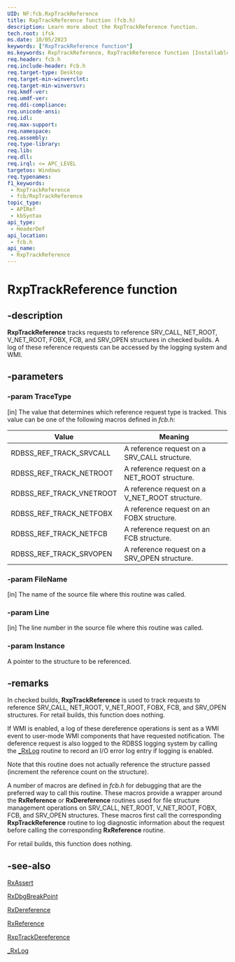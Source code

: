 ```yaml
---
UID: NF:fcb.RxpTrackReference
title: RxpTrackReference function (fcb.h)
description: Learn more about the RxpTrackReference function.
tech.root: ifsk
ms.date: 10/05/2023
keywords: ["RxpTrackReference function"]
ms.keywords: RxpTrackReference, RxpTrackReference function [Installable File System Drivers], fcb/RxpTrackReference, ifsk.rxptrackreference, rxref_12b9266b-6cd9-4011-b764-b62376e0a5fb.xml
req.header: fcb.h
req.include-header: Fcb.h
req.target-type: Desktop
req.target-min-winverclnt: 
req.target-min-winversvr: 
req.kmdf-ver: 
req.umdf-ver: 
req.ddi-compliance: 
req.unicode-ansi: 
req.idl: 
req.max-support: 
req.namespace: 
req.assembly: 
req.type-library: 
req.lib: 
req.dll: 
req.irql: <= APC_LEVEL
targetos: Windows
req.typenames: 
f1_keywords:
 - RxpTrackReference
 - fcb/RxpTrackReference
topic_type:
 - APIRef
 - kbSyntax
api_type:
 - HeaderDef
api_location:
 - fcb.h
api_name:
 - RxpTrackReference
---
```


# RxpTrackReference function

## -description

**RxpTrackReference** tracks requests to reference SRV_CALL, NET_ROOT, V_NET_ROOT, FOBX, FCB, and SRV_OPEN structures in checked builds. A log of these reference requests can be accessed by the logging system and WMI.

## -parameters

### -param TraceType

[in] The value that determines which reference request type is tracked. This value can be one of the following macros defined in *fcb.h*:

| Value | Meaning |
| ----- | ------- |
| RDBSS_REF_TRACK_SRVCALL  | A reference request on a SRV_CALL structure. |
| RDBSS_REF_TRACK_NETROOT  | A reference request on a NET_ROOT structure. |
| RDBSS_REF_TRACK_VNETROOT | A reference request on a V_NET_ROOT structure. |
| RDBSS_REF_TRACK_NETFOBX  | A reference request on an FOBX structure. |
| RDBSS_REF_TRACK_NETFCB   | A reference request on an FCB structure. |
| RDBSS_REF_TRACK_SRVOPEN  | A reference request on a SRV_OPEN structure. |

### -param FileName

[in] The name of the source file where this routine was called.

### -param Line

[in] The line number in the source file where this routine was called.

### -param Instance

A pointer to the structure to be referenced.

## -remarks

In checked builds, **RxpTrackReference** is used to track requests to reference SRV_CALL, NET_ROOT, V_NET_ROOT, FOBX, FCB, and SRV_OPEN structures. For retail builds, this function does nothing.

If WMI is enabled, a log of these dereference operations is sent as a WMI event to user-mode WMI components that have requested notification. The deference request is also logged to the RDBSS logging system by calling the <a href="/windows-hardware/drivers/ddi/rxlog/nf-rxlog-_rxlog">_RxLog</a> routine to record an I/O error log entry if logging is enabled.

Note that this routine does not actually reference the structure passed (increment the reference count on the structure).

A number of macros are defined in *fcb.h* for debugging that are the preferred way to call this routine. These macros provide a wrapper around the **RxReference** or **RxDereference** routines used for file structure management operations on SRV_CALL, NET_ROOT, V_NET_ROOT, FOBX, FCB, and SRV_OPEN structures. These macros first call the corresponding **RxpTrackReference** routine to log diagnostic information about the request before calling the corresponding **RxReference** routine.

For retail builds, this function does nothing.

## -see-also

<a href="/windows-hardware/drivers/ifs/rxassert">RxAssert</a>

<a href="/windows-hardware/drivers/ifs/rxdbgbreakpoint">RxDbgBreakPoint</a>

<a href="/windows-hardware/drivers/ddi/rxprocs/nf-rxprocs-rxdereference">RxDereference</a>

<a href="/windows-hardware/drivers/ddi/rxprocs/nf-rxprocs-rxreference">RxReference</a>

<a href="/windows-hardware/drivers/ddi/fcb/nf-fcb-rxptrackdereference">RxpTrackDereference</a>

<a href="/windows-hardware/drivers/ddi/rxlog/nf-rxlog-_rxlog">_RxLog</a>

